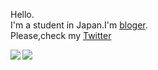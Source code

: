 <p>Hello.<br>I'm a student in Japan.I'm <a href="https://mixne.hatenablog.com">bloger</a>.<br>Please,check my <a href="https://twitter.com/shion2521">Twitter</a></p>
<a href="https://github.com/anuraghazra/github-readme-stats">
  <img align="left" src="https://github-readme-stats.vercel.app/api?username=shion2521&count_private=true&show_icons=true" />
</a>
<a href="https://github.com/anuraghazra/github-readme-stats">
  <img align="left" src="https://github-readme-stats.vercel.app/api/top-langs/?username=shion2521" />
</a>
